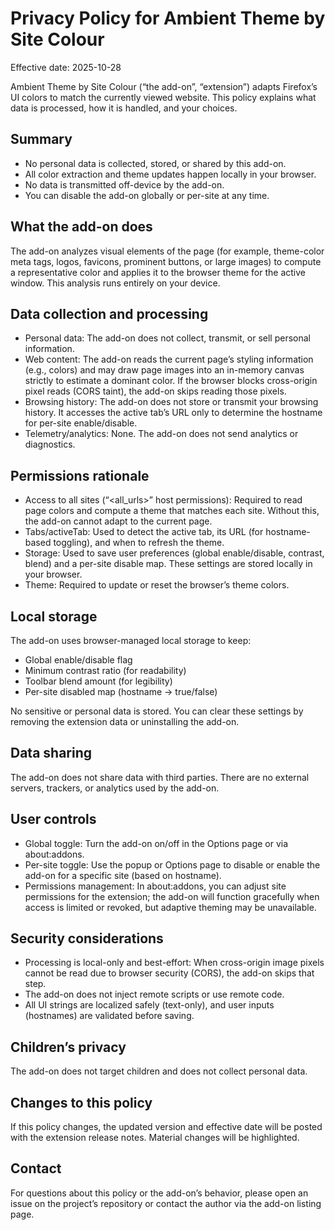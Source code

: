 # Privacy Policy for Ambient Theme by Site Colour

Effective date: 2025-10-28

Ambient Theme by Site Colour (“the add-on”, “extension”) adapts Firefox’s UI colors to match the currently viewed website. This policy explains what data is processed, how it is handled, and your choices.

## Summary
- No personal data is collected, stored, or shared by this add-on.
- All color extraction and theme updates happen locally in your browser.
- No data is transmitted off-device by the add-on.
- You can disable the add-on globally or per-site at any time.

## What the add-on does
The add-on analyzes visual elements of the page (for example, theme-color meta tags, logos, favicons, prominent buttons, or large images) to compute a representative color and applies it to the browser theme for the active window. This analysis runs entirely on your device.

## Data collection and processing
- Personal data: The add-on does not collect, transmit, or sell personal information.
- Web content: The add-on reads the current page’s styling information (e.g., colors) and may draw page images into an in-memory canvas strictly to estimate a dominant color. If the browser blocks cross-origin pixel reads (CORS taint), the add-on skips reading those pixels.
- Browsing history: The add-on does not store or transmit your browsing history. It accesses the active tab’s URL only to determine the hostname for per-site enable/disable.
- Telemetry/analytics: None. The add-on does not send analytics or diagnostics.

## Permissions rationale
- Access to all sites (“<all_urls>” host permissions): Required to read page colors and compute a theme that matches each site. Without this, the add-on cannot adapt to the current page.
- Tabs/activeTab: Used to detect the active tab, its URL (for hostname-based toggling), and when to refresh the theme.
- Storage: Used to save user preferences (global enable/disable, contrast, blend) and a per-site disable map. These settings are stored locally in your browser.
- Theme: Required to update or reset the browser’s theme colors.

## Local storage
The add-on uses browser-managed local storage to keep:
- Global enable/disable flag
- Minimum contrast ratio (for readability)
- Toolbar blend amount (for legibility)
- Per-site disabled map (hostname → true/false)

No sensitive or personal data is stored. You can clear these settings by removing the extension data or uninstalling the add-on.

## Data sharing
The add-on does not share data with third parties. There are no external servers, trackers, or analytics used by the add-on.

## User controls
- Global toggle: Turn the add-on on/off in the Options page or via about:addons.
- Per-site toggle: Use the popup or Options page to disable or enable the add-on for a specific site (based on hostname).
- Permissions management: In about:addons, you can adjust site permissions for the extension; the add-on will function gracefully when access is limited or revoked, but adaptive theming may be unavailable.

## Security considerations
- Processing is local-only and best-effort: When cross-origin image pixels cannot be read due to browser security (CORS), the add-on skips that step.
- The add-on does not inject remote scripts or use remote code.
- All UI strings are localized safely (text-only), and user inputs (hostnames) are validated before saving.

## Children’s privacy
The add-on does not target children and does not collect personal data.

## Changes to this policy
If this policy changes, the updated version and effective date will be posted with the extension release notes. Material changes will be highlighted.

## Contact
For questions about this policy or the add-on’s behavior, please open an issue on the project’s repository or contact the author via the add-on listing page.
